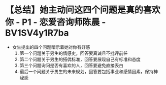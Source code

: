 # 【总结】她主动问这四个问题是真的喜欢你 - P1 - 恋爱咨询师陈晨 - BV1SV4y1R7ba

-   女生提出的四个问题暗示着她对你有好感
    1.  第一个问题关于男生的情感史，回答要真诚且不批评前任
    2.  第二个问题关于男生的搭偶标准，回答要展现自己有标准和态度
    3.  第三个问题询问是否有喜欢的人，回答要避免直接表白
    4.  最后一个问题关于男生的未来规划，回答要包括事业和感情因素，保持神秘感
